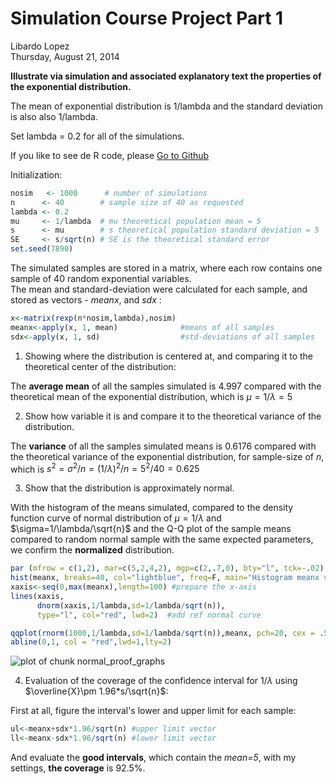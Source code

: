 # Simulation Course Project Part 1
Libardo Lopez  
Thursday, August 21, 2014  


**Illustrate via simulation and associated explanatory text the properties of the exponential distribution.**  

The mean of exponential distribution is 1/lambda and the standard deviation is also also 1/lambda.  

Set lambda = 0.2 for all of the simulations. 

If you like to see de R code, please [Go to Github](https://github.com/Libardo1/Statistical_Inference_Course_Project)  

Initialization:


```r
nosim   <- 1000      # number of simulations
n      <- 40        # sample size of 40 as requested
lambda <- 0.2
mu     <- 1/lambda  # mu theoretical population mean = 5
s      <- mu        # s theoretical population standard deviation = 5
SE     <- s/sqrt(n) # SE is the theoretical standard error 
set.seed(7890)
```

The simulated samples are stored in a matrix, where each row contains one sample of 40 random exponential variables.  
The mean and standard-deviation were calculated for each sample, and stored as vectors - *meanx*, and *sdx* :

```r
x<-matrix(rexp(n*nosim,lambda),nosim) 
meanx<-apply(x, 1, mean)              #means of all samples        
sdx<-apply(x, 1, sd)                  #std-deviations of all samples
```

1. Showing where the distribution is centered at, and comparing it to the theoretical center of the distribution:

The **average mean** of all the samples simulated is 4.997 compared with the theoretical mean of the exponential distribution, which is $\mu=1/\lambda=5$

2. Show how variable it is and compare it to the theoretical variance of the distribution.

The **variance** of all the samples simulated means is 0.6176 
compared with the theoretical variance of the exponential distribution, for sample-size of *n*, which is $s^2=\sigma^2/n=(1/\lambda)^2/n=5^2/40=0.625$

3. Show that the distribution is approximately normal.

With the histogram of the means simulated, compared to the density function curve of normal distribution of $\mu=1/\lambda$ and $\sigma=1/\lambda/\sqrt{n}$ and the Q-Q plot of the sample means compared to random normal sample with the same expected parameters, we confirm the **normalized** distribution.  


```r
par (mfrow = c(1,2), mar=c(5,2,4,2), mgp=c(2,.7,0), bty="l", tck=-.02)
hist(meanx, breaks=40, col="lightblue", freq=F, main="Histogram meanx vs. normal curve")  
xaxis<-seq(0,max(meanx),length=100) #prepare the x-axis 
lines(xaxis,
      dnorm(xaxis,1/lambda,sd=1/lambda/sqrt(n)),
      type="l", col="red", lwd=2)  #add ref normal curve

qqplot(rnorm(1000,1/lambda,sd=1/lambda/sqrt(n)),meanx, pch=20, cex = .5, col="black", main="Q-Q plot: meanx vs. normal dist.", xlab="normal")
abline(0,1, col = "red",lwd=1,lty=2)
```

![plot of chunk normal_proof_graphs](./Simulation_files/figure-html/normal_proof_graphs.png) 

4. Evaluation of the coverage of the confidence interval for $1/\lambda$ using $\overline{X}\pm 1.96*s/\sqrt{n}$:

First at all, figure the interval's lower and upper limit for each sample:  

```r
ul<-meanx+sdx*1.96/sqrt(n) #upper limit vector
ll<-meanx-sdx*1.96/sqrt(n) #lower limit vector
```

And evaluate the **good intervals**, which contain the *mean=5*, with my settings, **the coverage** is 92.5%.
 
